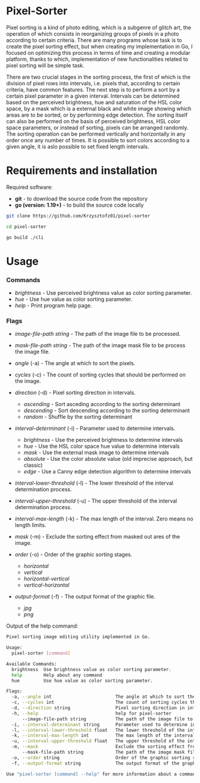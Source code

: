 # Pixel-Sorter

Pixel sorting is a kind of photo editing, which is a subgenre of glitch art, the operation of which consists in reorganizing groups of pixels in a photo according to certain criteria. There are many programs whose task is to create the pixel sorting effect, but when creating my implementation in Go, I focused on optimizing this process in terms of time and creating a modular platform, thanks to which, implementation of new functionalities related to pixel sorting will be simple task.

There are two crucial stages in the sorting process, the first of which is the division of pixel rows into intervals, i.e. pixels that, according to certain criteria, have common features. The next step is to perform a sort by a certain pixel parameter in a given interval. Intervals can be determined based on the perceived brightness, hue and saturation of the HSL color space, by a mask which is a external black and white image showing which areas are to be sorted, or by performing edge detection. The sorting itself can also be performed on the basis of perceived brightness, HSL color space parameters, or instead of sorting, pixels can be arranged randomly. The sorting operation can be performed vertically and horizontally in any order once any number of times. It is possible to sort colors according to a given angle, it is aslo possible to set fixed length intervals.

# Requirements and installation
Required software:
- **git** - to download the source code from the repository
- **go (version: 1.19+)** - to build the source code locally

```sh
git clone https://github.com/Krzysztofz01/pixel-sorter

cd pixel-sorter

go build ./cli
```

# Usage

### Commands
- *brightness* - Use perceived brightness value as color sorting parameter.
- *hue* - Use hue value as color sorting parameter.
- *help* - Print program help page.

### Flags
- *image-file-path string* - The path of the image file to be processed.
- *mask-file-path string* - The path of the image mask file to be process the image file.

- *angle* (-a) - The angle at which to sort the pixels.
- *cycles* (-c) - The count of sorting cycles that should be performed on the image.
- *direction* (-d) - Pixel sorting direction in intervals.
    - *ascending* - Sort asceding according to the sorting determinant
    - *descending* - Sort descending according to the sorting determinant
    - *random* - Shuffle by the sorting determinant
- *interval-determinant* (-i) - Parameter used to determine intervals.
    - *brightness* - Use the perceived brightness to determine intervals
    - *hue* - Use the HSL color space hue value to determine intervals
    - *mask* - Use the external mask image to determine intervals
    - *absolute* - Use the color absolute value (old imprecise approach, but classic)
    - *edge* - Use a Canny edge detection algorithm to determine intervals
- *interval-lower-threshold* (-l) - The lower threshold of the interval determination process.
- *interval-upper-threshold* (-u) - The upper threshold of the interval determination process.
- *interval-max-length* (-k) - The max length of the interval. Zero means no length limits.
- *mask* (-m) - Exclude the sorting effect from masked out ares of the image.
- *order* (-o) - Order of the graphic sorting stages.
    - *horizontal*
    - *vertical*
    - *horizontal-vertical*
    - *vertical-horizontal*
- *output-format* (-f) - The output format of the graphic file.
    - *jpg*
    - *png*

Output of the help command:
```sh
Pixel sorting image editing utility implemented in Go.

Usage:
  pixel-sorter [command]

Available Commands:     
  brightness  Use brightness value as color sorting parameter.
  help        Help about any command
  hue         Use hue value as color sorting parameter.

Flags:
  -a, --angle int                        The angle at which to sort the pixels.
  -c, --cycles int                       The count of sorting cycles that should be performed on the image. (default 1)
  -d, --direction string                 Pixel sorting direction in intervals. Options: [ascending, descending, random]. (default "ascending")
  -h, --help                             help for pixel-sorter
      --image-file-path string           The path of the image file to be processed.
  -i, --interval-determinant string      Parameter used to determine intervals. Options: [brightness, hue, mask, absolute, edge]. (default "brightness")
  -l, --interval-lower-threshold float   The lower threshold of the interval determination process. Options: [0.0 - 1.0]. (default 0.1)
  -k, --interval-max-length int          The max length of the interval. Zero means no length limits.
  -u, --interval-upper-threshold float   The upper threshold of the interval determination process. Options: [0.0 - 1.0]. (default 0.9)
  -m, --mask                             Exclude the sorting effect from masked out ares of the image.
      --mask-file-path string            The path of the image mask file to be process the image file.
  -o, --order string                     Order of the graphic sorting stages. Options: [horizontal, vertical, horizontal-vertical, vertical-horizontal]. (default "horizontal-vertical")
  -f, --output-format string             The output format of the graphic file. Options: [jpg, png]. (default "jpg")

Use "pixel-sorter [command] --help" for more information about a command.
```